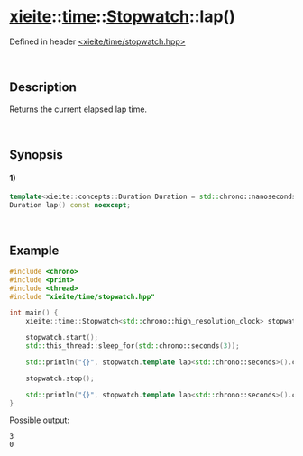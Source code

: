 # [xieite](../../../../../xieite.md)\:\:[time](../../../../../time.md)\:\:[Stopwatch<Clock>](../../../stopwatch.md)\:\:lap\(\)
Defined in header [<xieite/time/stopwatch.hpp>](../../../../../../include/xieite/time/stopwatch.hpp)

&nbsp;

## Description
Returns the current elapsed lap time.

&nbsp;

## Synopsis
#### 1)
```cpp
template<xieite::concepts::Duration Duration = std::chrono::nanoseconds>
Duration lap() const noexcept;
```

&nbsp;

## Example
```cpp
#include <chrono>
#include <print>
#include <thread>
#include "xieite/time/stopwatch.hpp"

int main() {
    xieite::time::Stopwatch<std::chrono::high_resolution_clock> stopwatch;

    stopwatch.start();
    std::this_thread::sleep_for(std::chrono::seconds(3));

    std::println("{}", stopwatch.template lap<std::chrono::seconds>().count());

    stopwatch.stop();

    std::println("{}", stopwatch.template lap<std::chrono::seconds>().count());
}
```
Possible output:
```
3
0
```
